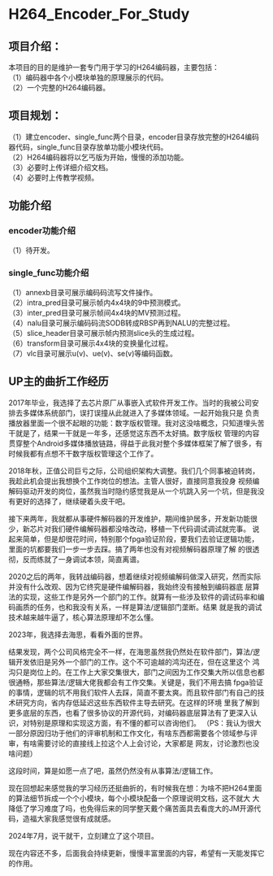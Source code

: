 # H264_Encoder_For_Study
## 项目介绍：
 本项目的目的是维护一套专门用于学习的H264编码器，主要包括：  
（1）编码器中各个小模块单独的原理展示的代码。  
（2）一个完整的H264编码器。  

## 项目规划：
（1）建立encoder、single_func两个目录，encoder目录存放完整的H264编码器代码，single_func目录存放单功能小模块代码。  
（2）H264编码器将以乞丐版为开始，慢慢的添加功能。  
（3）必要时上传详细介绍文档。  
（4）必要时上传教学视频。  

## 功能介绍
### encoder功能介绍
（1）待开发。  
### single_func功能介绍
（1）annexb目录可展示编码码流写文件操作。  
（2）intra_pred目录可展示帧内4x4块的9中预测模式。  
（3）inter_pred目录可展示帧间4x4块的MV预测过程。  
（4）nalu目录可展示编码码流SODB转成RBSP再到NALU的完整过程。  
（5）slice_header目录可展示帧内预测slice头的生成过程。  
（6）transform目录可展示4x4块的变换量化过程。  
（7）vlc目录可展示u(v)、ue(v)、se(v)等编码函数。  

## UP主的曲折工作经历
2017年毕业，我选择了去芯片原厂从事嵌入式软件开发工作。当时的我被公司安排去多媒体系统部门，误打误撞从此就进入了多媒体领域。一起开始我只是
负责播放器里面一个很不起眼的功能：数字版权管理。我对这没啥概念，只知道埋头苦干就是了，结果一干就是一年多，还感觉这东西不太好搞。数字版权
管理的内容贯穿整个Android多媒体播放链路，得益于此我对整个多媒体框架了解了很多，有时候我都有点想不干数字版权管理这个工作了。

2018年秋，正值公司巨亏之际，公司组织架构大调整。我们几个同事被迫转岗，我趁此机会提出我想换个工作岗位的想法。主管人很好，直接同意我投身
视频编解码驱动开发的岗位，虽然我当时隐约感觉我是从一个坑跳入另一个坑，但是我没有更好的选择了，继续硬着头皮干吧。

接下来两年，我就都从事硬件解码器的开发维护，期间维护居多，开发新功能很少，新芯片对我们硬件编解码器都没啥改动，移植一下代码调试调试就完事。
说起来简单，但是却很花时间，特别那个fpga验证阶段，要我们去验证逻辑功能，里面的坑都要我们一步一步去踩。搞了两年也没有对视频解码器原理了解
的很透彻，反而练就了一身调试本领，简直离谱。

2020之后的两年，我转战编码器，想着继续对视频编解码做深入研究，然而实际并没有什么改观、因为它终究是硬件编解码器，我始终没有接触到编码器底
层算法的实现，这些工作是另外一个部门的工作。就算有一些涉及软件的调试码率和编码画质的任务，也和我没有关系，一样是算法/逻辑部门垄断。结果
就是我的调试技术越来越牛逼了，核心算法原理却不怎么懂。

2023年，我选择去海思，看看外面的世界。

结果发现，两个公司风格完全不一样，在海思虽然我仍然处在软件部门，算法/逻辑开发依旧是另外一个部门的工作。这个不可逾越的鸿沟还在，但在这里这个
鸿沟只是岗位上的。在工作上大家交集很大，部门之间因为工作交集大所以信息也都很通畅，那些算法/逻辑大佬我都会有工作交集。关键是，我们不用去搞
fpga验证的事情，逻辑的坑不用我们软件人去踩，简直不要太爽。而且软件部门有自己的技术研究方向，省内存低延迟这些东西软件主导去研究。在这样的环境
里我了解到更多底层的东西，也看了很多协议的开源代码，对编码器底层算法有了更深入认识，对特别是原理和实现这方面，有不懂的都可以咨询他们。
（PS：我认为很大一部分原因归功于他们的评审机制和工作文化，有啥东西都需要各个领域参与评审，有啥需要讨论的直接线上拉这个人上会讨论，大家都是
网友，讨论激烈也没啥问题）

这段时间，算是如愿一点了吧，虽然仍然没有从事算法/逻辑工作。

现在回想起来感觉我的学习经历还挺曲折的，有时候我在想：为啥不把H264里面的算法细节拆成一个个小模块，每个小模块配备一个原理说明文档，这不就大
大降低了学习难度了吗，也免得后来的同学整天戴个痛苦面具去看庞大的JM开源代码，造福大家我感觉很有成就感。

2024年7月，说干就干，立刻建立了这个项目。

现在内容还不多，后面我会持续更新，慢慢丰富里面的内容，希望有一天能发挥它的作用。
